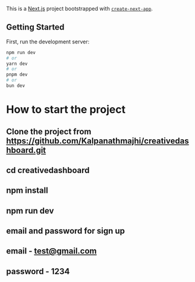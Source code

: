 This is a [Next.js](https://nextjs.org/) project bootstrapped with [`create-next-app`](https://github.com/vercel/next.js/tree/canary/packages/create-next-app).

## Getting Started

First, run the development server:

```bash
npm run dev
# or
yarn dev
# or
pnpm dev
# or
bun dev
```
# How to start the project
## Clone the project from https://github.com/Kalpanathmajhi/creativedashboard.git

## cd creativedashboard

## npm install

## npm run dev

## email and password for sign up
## email - test@gmail.com
## password - 1234

